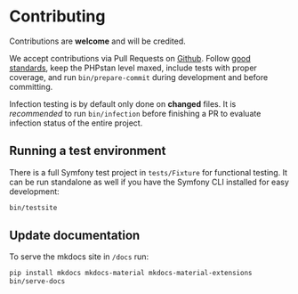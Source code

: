 # Contributing

Contributions are **welcome** and will be credited.

We accept contributions via Pull Requests on [Github](https://github.com/omines/antispam-bundle).
Follow [good standards](http://www.phptherightway.com/), keep the PHPstan level maxed, include tests with proper
coverage, and run `bin/prepare-commit` during development and before committing.

Infection testing is by default only done on **changed** files. It is *recommended* to run
`bin/infection` before finishing a PR to evaluate infection status of the entire project.

## Running a test environment

There is a full Symfony test project in `tests/Fixture` for functional testing. It can be run
standalone as well if you have the Symfony CLI installed for easy development:

```sh
bin/testsite
```

## Update documentation

To serve the mkdocs site in `/docs` run:

```sh
pip install mkdocs mkdocs-material mkdocs-material-extensions
bin/serve-docs
```
